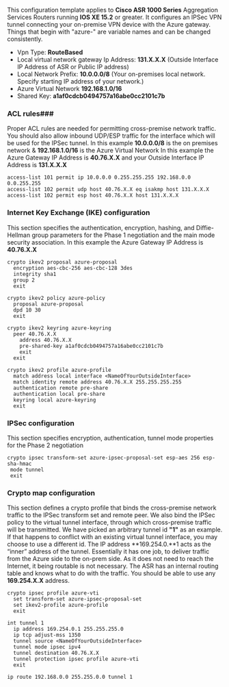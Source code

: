 This configuration template applies to **Cisco ASR 1000 Series** Aggregation Services Routers running **IOS XE 15.2** or greater. It configures an IPSec VPN tunnel connecting your on-premise VPN device with the Azure gateway. Things that begin with "azure-" are variable names and can be changed consistently.

- Vpn Type: **RouteBased**
- Local virtual network gateway Ip Address: **131.X.X.X** (Outside Interface IP Address of ASR or Public IP address)
- Local Network Prefix: **10.0.0.0/8** (Your on-premises local network. Specify starting IP address of your network.)
- Azure Virtual Network **192.168.1.0/16**
- Shared Key: **a1af0cdcb0494757a16abe0cc2101c7b**


### ACL rules###

Proper ACL rules are needed for permitting cross-premise network traffic. You should also allow inbound UDP/ESP traffic for the interface which will be used for the IPSec tunnel. In this example **10.0.0.0/8** is the on premises network & **192.168.1.0/16** is the Azure Virtual Network In this example the Azure Gateway IP Address is **40.76.X.X** and your Outside Interface IP Address is **131.X.X.X**

	access-list 101 permit ip 10.0.0.0 0.255.255.255 192.168.0.0 0.0.255.255
	access-list 102 permit udp host 40.76.X.X eq isakmp host 131.X.X.X
	access-list 102 permit esp host 40.76.X.X host 131.X.X.X

### Internet Key Exchange (IKE) configuration ###

This section specifies the authentication, encryption, hashing, and Diffie-Hellman group parameters for the Phase 1 negotiation and the main mode security association. In this example the Azure Gateway IP Address is **40.76.X.X**
	
	crypto ikev2 proposal azure-proposal
	  encryption aes-cbc-256 aes-cbc-128 3des
	  integrity sha1
	  group 2
	  exit
	
	crypto ikev2 policy azure-policy
	  proposal azure-proposal
	  dpd 10 30
	  exit
	
	crypto ikev2 keyring azure-keyring
	  peer 40.76.X.X
	    address 40.76.X.X
	    pre-shared-key a1af0cdcb0494757a16abe0cc2101c7b
		exit
	  exit
	
	crypto ikev2 profile azure-profile
	  match address local interface <NameOfYourOutsideInterface>
	  match identity remote address 40.76.X.X 255.255.255.255
	  authentication remote pre-share
	  authentication local pre-share
	  keyring local azure-keyring
	  exit

### IPSec configuration ###

This section specifies encryption, authentication, tunnel mode properties for the Phase 2 negotiation

	crypto ipsec transform-set azure-ipsec-proposal-set esp-aes 256 esp-sha-hmac
	 mode tunnel
	 exit

### Crypto map configuration ###

This section defines a crypto profile that binds the cross-premise network traffic to the IPSec transform set and remote peer. We also bind the IPSec policy to the virtual tunnel interface, through which cross-premise traffic will be transmitted. We have picked an arbitrary tunnel id **"1"** as an example. If that happens to conflict with an existing virtual tunnel interface, you may choose to use a different id. The IP address **169.254.0.**1 acts as the “inner” address of the tunnel. Essentially it has one job, to deliver traffic from the Azure side to the on-prem side. As it does not need to reach the Internet, it being routable is not necessary. The ASR has an internal routing table and knows what to do with the traffic. You should be able to use any **169.254.X.X** address. 

	crypto ipsec profile azure-vti
	  set transform-set azure-ipsec-proposal-set
	  set ikev2-profile azure-profile
	  exit
	
	int tunnel 1
	  ip address 169.254.0.1 255.255.255.0
	  ip tcp adjust-mss 1350
	  tunnel source <NameOfYourOutsideInterface>
	  tunnel mode ipsec ipv4
	  tunnel destination 40.76.X.X
	  tunnel protection ipsec profile azure-vti
	  exit
	
	ip route 192.168.0.0 255.255.0.0 tunnel 1